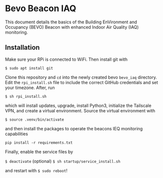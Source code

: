 # Bevo Beacon IAQ
This document details the basics of the Building EnVironment and Occupancy (BEVO) Beacon with enhanced Indoor Air Quality (IAQ) monitoring. 

## Installation

Make sure your RPi is connected to WiFi. Then install git with

`$ sudo apt install git`

Clone this repository and `cd` into the newly created bevo `bevo_iaq` directory. Edit the `rpi_install.sh` file to include the correct GitHub credentials and set your timezone. After, run

`$ sh rpi_install.sh`

which will install updates, upgrade, install Python3, initialize the Tailscale VPN, and create a virtual environment. Source the virtual environment with

`$ source .venv/bin/activate`

and then install the packages to operate the beacons IEQ monitoring capabilities

`pip install -r requirements.txt`

Finally, enable the service files by

`$ deactivate` (optional)
`$ sh startup/service_install.sh`

and restart with `$ sudo reboot`!
